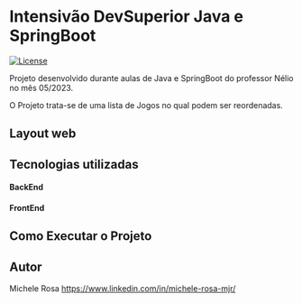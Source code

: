 # Intensivão DevSuperior Java e SpringBoot
[![License](https://img.shields.io/badge/license-MIT-green)](./LICENSE)

Projeto desenvolvido durante aulas de Java e SpringBoot do professor Nélio no mês 05/2023.

O Projeto trata-se de uma lista de Jogos no qual podem ser reordenadas.


## Layout web


## Tecnologias utilizadas


#### BackEnd

#### FrontEnd


## Como Executar o Projeto


## Autor

Michele Rosa
https://www.linkedin.com/in/michele-rosa-mjr/
